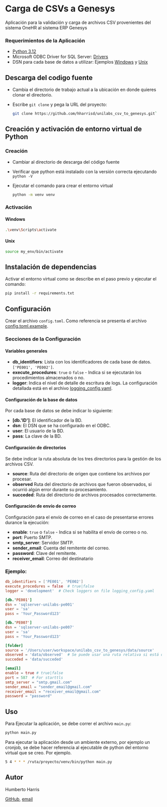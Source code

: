 # Carga de CSVs a Genesys

Aplicación para la validación y carga de archivos CSV provenientes del sistema OneHR al sistema ERP Genesys

### Requerimientos de la Aplicación

* [Python 3.12](https://www.python.org/downloads/)
* Microsoft ODBC Driver for SQL
  Server: [Drivers](https://learn.microsoft.com/en-us/sql/connect/odbc/microsoft-odbc-driver-for-sql-server?view=sql-server-ver16)
* DSN para cada base de datos a utilizar: Ejemplos [Windows](https://www.youtube.com/watch?v=61BzALfuvLQ&t=1s)
  y [Unix](https://www.youtube.com/watch?v=id0GX4sXnyI)

## Descarga del codigo fuente

- Cambia el directorio de trabajo actual a la ubicación en donde quieres clonar el directorio.
- Escribe `git clone` y pega la URL del proyecto:

    ```bash 
    git clone https://github.com/hharrisd/unilabs_csv_to_genesys.git`
    ```

## Creación y activación de entorno virtual de Python

### Creación

* Cambiar al directorio de descarga del código fuente
* Verificar que python está instalado con la versión correcta ejecutando `python -V`
* Ejecutar el comando para crear el entorno virtual

    ```bash
    python -m venv venv
    ```

### Activación

#### Windows

```bash
.\venv\Scripts\activate
```

#### Unix

```bash
source my_env/bin/activate
```

## Instalación de dependencias

Activar el entorno virtual como se describe en el paso previo y ejecutar el comando:

```bash
pip install -r requirements.txt
```

## Configuración

Crear el archivo `config.toml`. Como referencia se presenta el archivo [config.toml.example](config.toml.example).

### Secciones de la Configuración

#### Variables generales

* **db_identifiers**: Lista con los identificadores de cada base de datos. `['PE001', 'PE002']`.
* **execute_procedures**: `true` o `false` - Indica si se ejecutarán los procedimientos almacenados o no.
* **logger**: Indica el nivel de detalle de escritura de logs. La configuración detallada está en el archivo
  [logging_config.yaml](logging_config.yaml).

#### Configuración de la base de datos

Por cada base de datos se debe indicar lo siguiente:

* **[db.'ID']**: El identificador de la BD.
* **dsn**: El DSN que se ha configurado en el ODBC.
* **user**: El usuario de la BD.
* **pass**: La clave de la BD.

#### Configuración de directorios

Se debe indicar la ruta absoluta de los tres directorios para la gestión de los archivos CSV.

* **source**: Ruta del directorio de origen que contiene los archivos por procesar.
* **observed** Ruta del directorio de archivos que fueron observados, si ocurrió algún error durante su procesamiento.
* **succeded**: Ruta del directorio de archivos procesados correctamente.

#### Configuración de envío de correo

Configuración para el envío de correo en el caso de presentarse errores durance la ejecución:

* **enable**: `true` o `false` - Indica si se habilita el envío de correo o no.
* **port**: Puerto SMTP.
* **smtp_server**: Servidor SMTP.
* **sender_email**: Cuenta del remitente del correo.
* **password**: Clave del remitente.
* **receiver_email**: Correo del destinatario

### Ejemplo:

```toml
db_identifiers = ['PE001', 'PE002']
execute_procedures = false  # true|false
logger = 'development'  # Check loggers on file logging_config.yaml

[db.'PE001']
dsn = 'sqlserver-unilabs-pe001'
user = 'sa'
pass = 'Your_Password123'

[db.'PE007']
dsn = 'sqlserver-unilabs-pe007'
user = 'sa'
pass = 'Your_Password123'

[folder]
source = '/Users/user/workspace/unilabs_csv_to_genesys/data/source'
observed = 'data/observed'  # Se puede usar una ruta relativa si está dentro del proyecto
succeded = 'data/succeded'

[email]
enable = true # true|false
port = 587  # For starttls
smtp_server = "smtp.gmail.com"
sender_email = "sender_email@gmail.com"
receiver_email = "receiver_email@gmail.com"
password = "password"
```

## Uso

Para Ejecutar la aplicación, se debe correr el archivo `main.py`:

```bash
python main.py
```

Para ejecutar la aplicación desde un ambiente externo, por ejemplo un cronjob, se debe hacer referencia al ejecutable de
python del entorno virtual que se creo. Por ejemplo.

```bash
5 4 * * * /ruta/proyecto/venv/bin/python main.py
```

## Autor

Humberto Harris 

[GitHub](https://github.com/hharrisd), [email](mailto:harrisduque@gmail.com)

